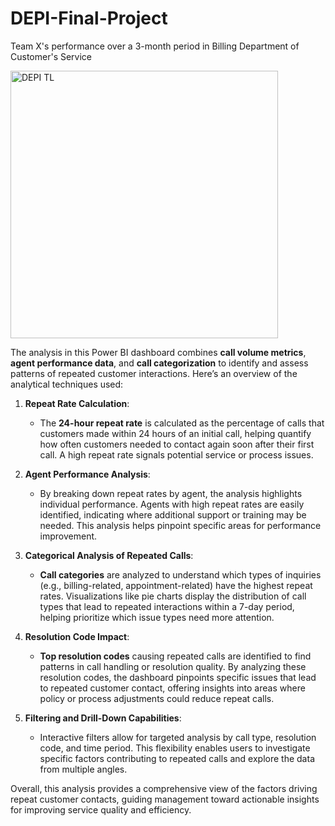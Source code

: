 # DEPI-Final-Project
Team X's performance over a 3-month period in Billing Department of Customer's Service 

<img width="428" alt="DEPI TL" src="https://github.com/user-attachments/assets/8ddb5e4c-4333-455d-9de6-0694e1a791ba">

The analysis in this Power BI dashboard combines **call volume metrics**, **agent performance data**, and **call categorization** to identify and assess patterns of repeated customer interactions. Here’s an overview of the analytical techniques used:

1. **Repeat Rate Calculation**:
   - The **24-hour repeat rate** is calculated as the percentage of calls that customers made within 24 hours of an initial call, helping quantify how often customers needed to contact again soon after their first call. A high repeat rate signals potential service or process issues.

2. **Agent Performance Analysis**:
   - By breaking down repeat rates by agent, the analysis highlights individual performance. Agents with high repeat rates are easily identified, indicating where additional support or training may be needed. This analysis helps pinpoint specific areas for performance improvement.

3. **Categorical Analysis of Repeated Calls**:
   - **Call categories** are analyzed to understand which types of inquiries (e.g., billing-related, appointment-related) have the highest repeat rates. Visualizations like pie charts display the distribution of call types that lead to repeated interactions within a 7-day period, helping prioritize which issue types need more attention.

4. **Resolution Code Impact**:
   - **Top resolution codes** causing repeated calls are identified to find patterns in call handling or resolution quality. By analyzing these resolution codes, the dashboard pinpoints specific issues that lead to repeated customer contact, offering insights into areas where policy or process adjustments could reduce repeat calls.

5. **Filtering and Drill-Down Capabilities**:
   - Interactive filters allow for targeted analysis by call type, resolution code, and time period. This flexibility enables users to investigate specific factors contributing to repeated calls and explore the data from multiple angles.

Overall, this analysis provides a comprehensive view of the factors driving repeat customer contacts, guiding management toward actionable insights for improving service quality and efficiency.
